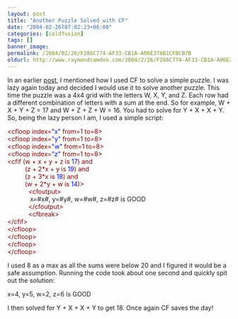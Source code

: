```yaml
---
layout: post
title: "Another Puzzle Solved with CF"
date: "2004-02-26T07:02:23+06:00"
categories: [coldfusion]
tags: []
banner_image: 
permalink: /2004/02/26/F286C774-AF33-CB1A-A06E376B1CFBCB7B
oldurl: http://www.raymondcamden.com/2004/2/26/F286C774-AF33-CB1A-A06E376B1CFBCB7B
---
```


In an earlier <a href="http://www.camdenfamily.com/morpheus/blog/index.cfm?mode=entry&entry=3AA7BE46-D9A7-7969-F5E7A8B6326AA383">post</a>, I mentioned how I used CF to solve a simple puzzle. I was lazy again today and decided I would use it to solve another puzzle. This time the puzzle was a 4x4 grid with the letters W, X, Y, and Z. Each row had a different combination of letters with a sum at the end. So for example, W + X + Y + Z = 17 and W + Z + Z + W = 16. You had to solve for Y + X + X + Y. So, being the lazy person I am, I used a simple script:

<div class="code"><FONT COLOR=MAROON>&lt;cfloop index=<FONT COLOR=BLUE>"x"</FONT> from=1 to=8&gt;</FONT><br>
  <FONT COLOR=MAROON>&lt;cfloop index=<FONT COLOR=BLUE>"y"</FONT> from=1 to=8&gt;</FONT><br>
    <FONT COLOR=MAROON>&lt;cfloop index=<FONT COLOR=BLUE>"w"</FONT> from=1 to=8&gt;</FONT><br>
      <FONT COLOR=MAROON>&lt;cfloop index=<FONT COLOR=BLUE>"z"</FONT> from=1 to=8&gt;</FONT><br>
        <FONT COLOR=MAROON>&lt;cfif (w + x + y + z is<FONT COLOR=BLUE> 17</FONT>) and <br>
&nbsp;&nbsp;&nbsp;&nbsp;&nbsp;&nbsp;&nbsp;&nbsp;&nbsp;  (z + 2*x + y is<FONT COLOR=BLUE> 19</FONT>) and<br>
&nbsp;&nbsp;&nbsp;&nbsp;&nbsp;&nbsp;&nbsp;&nbsp;&nbsp;  (z + 3*x is<FONT COLOR=BLUE> 18</FONT>) and<br>
&nbsp;&nbsp;&nbsp;&nbsp;&nbsp;&nbsp;&nbsp;&nbsp;&nbsp;  (w + 2*y + w is<FONT COLOR=BLUE> 14</FONT>)&gt;</FONT><br>
 &nbsp;&nbsp;&nbsp;&nbsp;&nbsp;&nbsp;&nbsp;&nbsp;&nbsp;&nbsp;&nbsp;&nbsp;<FONT COLOR=MAROON>&lt;cfoutput&gt;</FONT><br>
&nbsp;&nbsp;&nbsp;&nbsp;&nbsp;&nbsp;&nbsp;&nbsp;&nbsp;  &nbsp;&nbsp;&nbsp;x=#x#, y=#y#, w=#w#, z=#z# is GOOD<br>
&nbsp;&nbsp;&nbsp;&nbsp;&nbsp;&nbsp;&nbsp;&nbsp;&nbsp;&nbsp;&nbsp;&nbsp;<FONT COLOR=MAROON>&lt;/cfoutput&gt;</FONT><br>
&nbsp;&nbsp;&nbsp;&nbsp;&nbsp;&nbsp;&nbsp;&nbsp;&nbsp;&nbsp;&nbsp;&nbsp;<FONT COLOR=MAROON>&lt;cfbreak&gt;</FONT><br>
        <FONT COLOR=MAROON>&lt;/cfif&gt;</FONT><br>
      <FONT COLOR=MAROON>&lt;/cfloop&gt;</FONT><br>
    <FONT COLOR=MAROON>&lt;/cfloop&gt;</FONT><br>
  <FONT COLOR=MAROON>&lt;/cfloop&gt;</FONT><br>
<FONT COLOR=MAROON>&lt;/cfloop&gt;</FONT></div>

I used 8 as a max as all the sums were below 20 and I figured it would be a safe assumption. Running the code took about one second and quickly spit out the solution:

x=4, y=5, w=2, z=6 is GOOD

I then solved for Y + X + X + Y to get 18. Once again CF saves the day!
